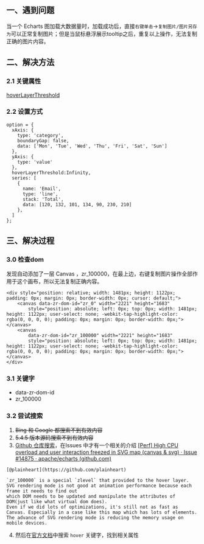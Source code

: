 ## 一、遇到问题
当一个 Echarts 图加载大数据量时，加载成功后，直接`右键单击`->`复制图片/图片另存为`可以正常复制图片；但是当鼠标悬浮展示tooltip之后，重复以上操作，无法复制正确的图片内容。

## 二、解决方法
### 2.1 关键属性
[hoverLayerThreshold](https://echarts.apache.org/zh/option.html#hoverLayerThreshold)
### 2.2 设置方式
```
option = {
  xAxis: {
    type: 'category',
    boundaryGap: false,
    data: ['Mon', 'Tue', 'Wed', 'Thu', 'Fri', 'Sat', 'Sun']
  },
  yAxis: {
    type: 'value'
  },
  hoverLayerThreshold:Infinity,
  series: [
    {
      name: 'Email',
      type: 'line',
      stack: 'Total',
      data: [120, 132, 101, 134, 90, 230, 210]
    },
  ]
};
```
## 三、解决过程
### 3.0 检查dom
发现自动添加了一层 Canvas ，zr_100000，在最上边，右键复制图片操作全部作用于这个画布，所以无法复制正确内容。
```
<div style="position: relative; width: 1481px; height: 1122px; padding: 0px; margin: 0px; border-width: 0px; cursor: default;">
    <canvas data-zr-dom-id="zr_0" width="2221" height="1683"
        style="position: absolute; left: 0px; top: 0px; width: 1481px; height: 1122px; user-select: none; -webkit-tap-highlight-color: rgba(0, 0, 0, 0); padding: 0px; margin: 0px; border-width: 0px;"></canvas>
    <canvas
        data-zr-dom-id="zr_100000" width="2221" height="1683"
        style="position: absolute; left: 0px; top: 0px; width: 1481px; height: 1122px; user-select: none; -webkit-tap-highlight-color: rgba(0, 0, 0, 0); padding: 0px; margin: 0px; border-width: 0px;"></canvas>
</div>
```
### 3.1 关键字
- data-zr-dom-id
- zr_100000

### 3.2 尝试搜索
1. ~~Bing 和 Google 都搜索不到有效内容~~
2. ~~5.4.5 版本源码搜索不到有效内容~~
3. [Github 仓库搜索](https://github.com/apache/echarts)，在Issues 中才有一个相关的介绍 [[Perf] High CPU overload and user interaction freezed in SVG map (canvas & svg) · Issue #14875 · apache/echarts (github.com)](https://github.com/apache/echarts/issues/14875)
```
[@plainheart](https://github.com/plainheart)

`zr_100000` is a special `zlevel` that provided to the hover layer.
SVG rendering mode is not good at animation performance because each frame it needs to find out 
which DOM needs to be updated and manipulate the attributes of DOM(just like what virtual dom does). 
Even if we did lots of optimizations, it's still not as fast as Canvas. Especially in a case like this map which has lots of elements. 
The advance of SVG rendering mode is reducing the memory usage on mobile devices.
```
4. 然后在[官方文档](https://echarts.apache.org/zh/option.html)中搜索 `hover` 关键字，找到相关属性

